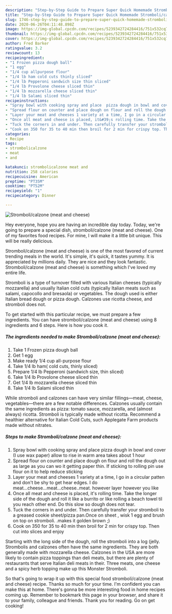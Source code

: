```yaml
---
description: "Step-by-Step Guide to Prepare Super Quick Homemade Stromboli/calzone (meat and cheese)"
title: "Step-by-Step Guide to Prepare Super Quick Homemade Stromboli/calzone (meat and cheese)"
slug: 1746-step-by-step-guide-to-prepare-super-quick-homemade-stromboli-calzone-meat-and-cheese
date: 2020-06-26T04:11:48.898Z
image: https://img-global.cpcdn.com/recipes/5239342724284416/751x532cq70/strombolicalzone-meat-and-cheese-recipe-main-photo.jpg
thumbnail: https://img-global.cpcdn.com/recipes/5239342724284416/751x532cq70/strombolicalzone-meat-and-cheese-recipe-main-photo.jpg
cover: https://img-global.cpcdn.com/recipes/5239342724284416/751x532cq70/strombolicalzone-meat-and-cheese-recipe-main-photo.jpg
author: Fred Barker
ratingvalue: 3.2
reviewcount: 13
recipeingredient:
- "1 Frozen pizza dough ball"
- "1 egg"
- "1/4 cup allpurpose flour"
- "1/4 lb ham cold cuts thinly sliced"
- "1/4 lb Pepperoni sandwich size thin sliced"
- "1/4 lb Provolone cheese sliced thin"
- "1/4 lb mozzarella cheese sliced thin"
- "1/4 lb Salami sliced thin"
recipeinstructions:
- "Spray bowl with cooking spray and place  pizza dough in bowl and cover (I use wax paper) allow to rise in warm area takes about 1 hour"
- "Spread flour on counter and place dough on flour and roll the dough out as large as you can wo it getting paper thin. If sticking to rolling pin use flour on it to help reduce sticking"
- "Layer your meat and cheeses 1 variety at a time, I go in a circular patten and don&#39;t be shy to get hear edges. I do meat...cheese...meat...cheese..meat. however layer however you like"
- "Once all meat and cheese is placed, it&#39;s rolling time. Take the longer side of the dough and roll it like a burrito or like rolling a beach towel til you reach other end. Do this slow so dough does not tear."
- "Tuck the corners in and under. Then carefully transfer your stromboli to a greased cookie sheet/pizza pan.Once on sheet , wisk 1 egg and brush on top on stromboli. .makes it golden brown ;)"
- "Cook on 350 for 35 to 40 min then broil for 2 min for crispy top. Then cut into slices and enjoy"
categories:
- Recipe
tags:
- strombolicalzone
- meat
- and

katakunci: strombolicalzone meat and 
nutrition: 258 calories
recipecuisine: American
preptime: "PT35M"
cooktime: "PT52M"
recipeyield: "1"
recipecategory: Dinner

---
```



![Stromboli/calzone (meat and cheese)](https://img-global.cpcdn.com/recipes/5239342724284416/751x532cq70/strombolicalzone-meat-and-cheese-recipe-main-photo.jpg)

Hey everyone, hope you are having an incredible day today. Today, we're going to prepare a special dish, stromboli/calzone (meat and cheese). One of my favorites food recipes. For mine, I will make it a little bit unique. This will be really delicious.

Stromboli/calzone (meat and cheese) is one of the most favored of current trending meals in the world. It's simple, it's quick, it tastes yummy. It is appreciated by millions daily. They are nice and they look fantastic. Stromboli/calzone (meat and cheese) is something which I've loved my entire life.

Stromboli is a type of turnover filled with various Italian cheeses (typically mozzarella) and usually Italian cold cuts (typically Italian meats such as salami, capocollo and bresaola) or vegetables. The dough used is either Italian bread dough or pizza dough. Calzones use ricotta cheese, and stromboli does not.


To get started with this particular recipe, we must prepare a few ingredients. You can have stromboli/calzone (meat and cheese) using 8 ingredients and 6 steps. Here is how you cook it.

<!--inarticleads1-->

##### The ingredients needed to make Stromboli/calzone (meat and cheese):

1. Take 1 Frozen pizza dough ball
1. Get 1 egg
1. Make ready 1/4 cup all-purpose flour
1. Take 1/4 lb ham( cold cuts, thinly sliced)
1. Prepare 1/4 lb Pepperoni (sandwich size, thin sliced)
1. Take 1/4 lb Provolone cheese sliced thin
1. Get 1/4 lb mozzarella cheese sliced thin
1. Take 1/4 lb Salami sliced thin


While stromboli and calzones can have very similar fillings—meat, cheese, vegetables—there are a few notable differences. Calzones usually contain the same ingredients as pizza: tomato sauce, mozzarella, and (almost always) ricotta. Stromboli is typically made without ricotta. Recommend a healthier alternative for Italian Cold Cuts, such Applegate Farm products made without nitrates. 

<!--inarticleads2-->

##### Steps to make Stromboli/calzone (meat and cheese):

1. Spray bowl with cooking spray and place  pizza dough in bowl and cover (I use wax paper) allow to rise in warm area takes about 1 hour
1. Spread flour on counter and place dough on flour and roll the dough out as large as you can wo it getting paper thin. If sticking to rolling pin use flour on it to help reduce sticking
1. Layer your meat and cheeses 1 variety at a time, I go in a circular patten and don&#39;t be shy to get hear edges. I do meat...cheese...meat...cheese..meat. however layer however you like
1. Once all meat and cheese is placed, it&#39;s rolling time. Take the longer side of the dough and roll it like a burrito or like rolling a beach towel til you reach other end. Do this slow so dough does not tear.
1. Tuck the corners in and under. Then carefully transfer your stromboli to a greased cookie sheet/pizza pan.Once on sheet , wisk 1 egg and brush on top on stromboli. .makes it golden brown ;)
1. Cook on 350 for 35 to 40 min then broil for 2 min for crispy top. Then cut into slices and enjoy


Starting with the long side of the dough, roll the stromboli into a log (jelly. Strombolis and calzones often have the same ingredients. They are both generally made with mozzarella cheese. Calzones in the USA are more likely to contain pizza toppings than deli meats, but there are plenty of restaurants that serve Italian deli meats in their. Three meats, one cheese and a spicy herb topping make up this Monster Stromboli. 

So that's going to wrap it up with this special food stromboli/calzone (meat and cheese) recipe. Thanks so much for your time. I'm confident you can make this at home. There's gonna be more interesting food in home recipes coming up. Remember to bookmark this page in your browser, and share it to your family, colleague and friends. Thank you for reading. Go on get cooking!
